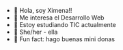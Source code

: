 - 🍒 Hola, soy Ximena!!
- 🎐 Me interesa el Desarrollo Web
- 🌱 Estoy estudiando TIC actualmente
- 🤍 She/her - ella
- 🍩 Fun fact: hago buenas mini donas

<!---
eemixx/eemixx is a ✨ special ✨ repository because its `README.md` (this file) appears on your GitHub profile.
You can click the Preview link to take a look at your changes.
--->
